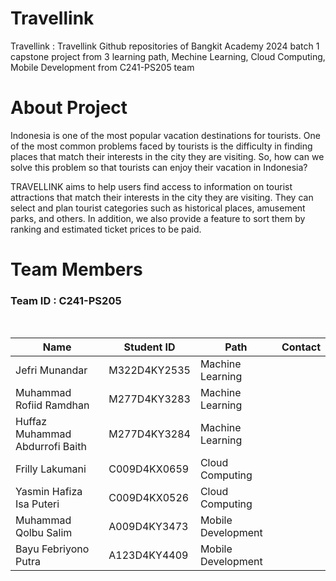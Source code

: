 # Travellink
Travellink : Travellink Github repositories of Bangkit Academy 2024 batch 1 capstone project from 3 learning path, Mechine Learning, Cloud Computing, Mobile Development from C241-PS205 team
# About Project
Indonesia is one of the most popular vacation destinations for tourists. One of the most common problems faced by tourists is the difficulty in finding places that match their interests in the city they are visiting. So, how can we solve this problem so that tourists can enjoy their vacation in Indonesia?

TRAVELLINK aims to help users find access to information on tourist attractions that match their interests in the city they are visiting. They can select and plan tourist categories such as historical places, amusement parks, and others. In addition, we also provide a feature to sort them by ranking and estimated ticket prices to be paid.

# Team Members 
### Team ID : C241-PS205

<br>

| Name                                     | Student ID     | Path                | Contact    |
| -----------------------------------------| ---------------| ------------------- |------------|
| Jefri Munandar                           | M322D4KY2535   | Machine Learning    |            |
| Muhammad Rofiid Ramdhan                  | M277D4KY3283   | Machine Learning    |            |
| Huffaz Muhammad Abdurrofi Baith          | M277D4KY3284   | Machine Learning    |            |
| Frilly Lakumani                          | C009D4KX0659   | Cloud Computing     |            |
| Yasmin Hafiza Isa Puteri                 | C009D4KX0526   | Cloud Computing     |            |
| Muhammad Qolbu Salim                     | A009D4KY3473   | Mobile Development  |            |
| Bayu Febriyono Putra                     | A123D4KY4409   | Mobile Development  |            |


<br>

